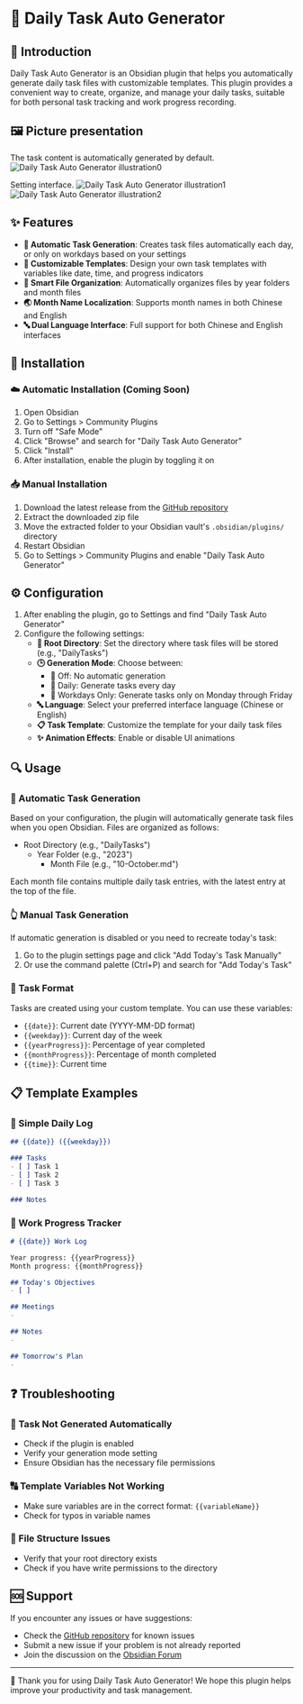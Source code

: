 # 🔄 Daily Task Auto Generator

## 📖 Introduction

Daily Task Auto Generator is an Obsidian plugin that helps you automatically generate daily task files with customizable templates. This plugin provides a convenient way to create, organize, and manage your daily tasks, suitable for both personal task tracking and work progress recording.

## 🖼️ Picture presentation

The task content is automatically generated by default.
![Daily Task Auto Generator illustration0](https://github.com/maigamo/Daily-Task-Auto-Generator/blob/main/image/gb_content.png)

Setting interface.
![Daily Task Auto Generator illustration1](https://github.com/maigamo/Daily-Task-Auto-Generator/blob/main/image/gb_head.png)
![Daily Task Auto Generator illustration2](https://github.com/maigamo/Daily-Task-Auto-Generator/blob/main/image/gb_body.png)

## ✨ Features

- **🔄 Automatic Task Generation**: Creates task files automatically each day, or only on workdays based on your settings
- **📝 Customizable Templates**: Design your own task templates with variables like date, time, and progress indicators
- **📁 Smart File Organization**: Automatically organizes files by year folders and month files
- **🌏 Month Name Localization**: Supports month names in both Chinese and English
- **🔤 Dual Language Interface**: Full support for both Chinese and English interfaces

## 💾 Installation

### ☁️ Automatic Installation (Coming Soon)

1. Open Obsidian
2. Go to Settings > Community Plugins
3. Turn off "Safe Mode"
4. Click "Browse" and search for "Daily Task Auto Generator"
5. Click "Install"
6. After installation, enable the plugin by toggling it on

### 📥 Manual Installation

1. Download the latest release from the [GitHub repository](https://github.com/maigamo/Daily-Task-Auto-Generator/releases)
2. Extract the downloaded zip file
3. Move the extracted folder to your Obsidian vault's `.obsidian/plugins/` directory
4. Restart Obsidian
5. Go to Settings > Community Plugins and enable "Daily Task Auto Generator"

## ⚙️ Configuration

1. After enabling the plugin, go to Settings and find "Daily Task Auto Generator"
2. Configure the following settings:
   - **📂 Root Directory**: Set the directory where task files will be stored (e.g., "DailyTasks")
   - **🕒 Generation Mode**: Choose between:
     - 🚫 Off: No automatic generation
     - 📆 Daily: Generate tasks every day
     - 💼 Workdays Only: Generate tasks only on Monday through Friday
   - **🔤 Language**: Select your preferred interface language (Chinese or English)
   - **📋 Task Template**: Customize the template for your daily task files
   - **✨ Animation Effects**: Enable or disable UI animations

## 🔍 Usage

### 🤖 Automatic Task Generation

Based on your configuration, the plugin will automatically generate task files when you open Obsidian. Files are organized as follows:
- Root Directory (e.g., "DailyTasks")
  - Year Folder (e.g., "2023")
    - Month File (e.g., "10-October.md")

Each month file contains multiple daily task entries, with the latest entry at the top of the file.

### 👆 Manual Task Generation

If automatic generation is disabled or you need to recreate today's task:

1. Go to the plugin settings page and click "Add Today's Task Manually"
2. Or use the command palette (Ctrl+P) and search for "Add Today's Task"

### 📑 Task Format

Tasks are created using your custom template. You can use these variables:
- `{{date}}`: Current date (YYYY-MM-DD format)
- `{{weekday}}`: Current day of the week
- `{{yearProgress}}`: Percentage of year completed
- `{{monthProgress}}`: Percentage of month completed
- `{{time}}`: Current time

## 📋 Template Examples

### 📓 Simple Daily Log
```markdown
## {{date}} ({{weekday}})

### Tasks
- [ ] Task 1
- [ ] Task 2
- [ ] Task 3

### Notes

```

### 💼 Work Progress Tracker
```markdown
# {{date}} Work Log

Year progress: {{yearProgress}}
Month progress: {{monthProgress}}

## Today's Objectives
- [ ] 

## Meetings
- 

## Notes
- 

## Tomorrow's Plan
- 
```

## ❓ Troubleshooting

### 🚫 Task Not Generated Automatically
- Check if the plugin is enabled
- Verify your generation mode setting
- Ensure Obsidian has the necessary file permissions

### 🔠 Template Variables Not Working
- Make sure variables are in the correct format: `{{variableName}}`
- Check for typos in variable names

### 📁 File Structure Issues
- Verify that your root directory exists
- Check if you have write permissions to the directory

## 🆘 Support

If you encounter any issues or have suggestions:
- Check the [GitHub repository](https://github.com/maigamo/Daily-Task-Auto-Generator) for known issues
- Submit a new issue if your problem is not already reported
- Join the discussion on the [Obsidian Forum](https://forum.obsidian.md)

---

🙏 Thank you for using Daily Task Auto Generator! We hope this plugin helps improve your productivity and task management. 